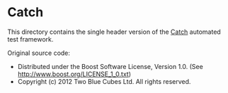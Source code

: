 # Catch

This directory contains the single header version of the [Catch](https://github.com/philsquared/Catch) automated test framework.

Original source code:

- Distributed under the Boost Software License, Version 1.0. (See http://www.boost.org/LICENSE_1_0.txt)
- Copyright (c) 2012 Two Blue Cubes Ltd. All rights reserved.

